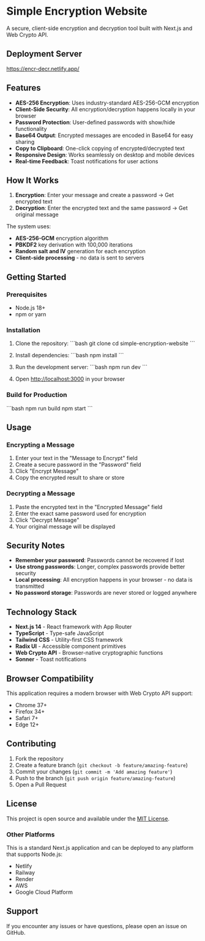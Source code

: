 # Simple Encryption Website

A secure, client-side encryption and decryption tool built with Next.js and Web Crypto API.

## Deployment Server
https://encr-decr.netlify.app/

## Features

- **AES-256 Encryption**: Uses industry-standard AES-256-GCM encryption
- **Client-Side Security**: All encryption/decryption happens locally in your browser
- **Password Protection**: User-defined passwords with show/hide functionality
- **Base64 Output**: Encrypted messages are encoded in Base64 for easy sharing
- **Copy to Clipboard**: One-click copying of encrypted/decrypted text
- **Responsive Design**: Works seamlessly on desktop and mobile devices
- **Real-time Feedback**: Toast notifications for user actions

## How It Works

1. **Encryption**: Enter your message and create a password → Get encrypted text
2. **Decryption**: Enter the encrypted text and the same password → Get original message

The system uses:
- **AES-256-GCM** encryption algorithm
- **PBKDF2** key derivation with 100,000 iterations
- **Random salt and IV** generation for each encryption
- **Client-side processing** - no data is sent to servers

## Getting Started

### Prerequisites

- Node.js 18+ 
- npm or yarn

### Installation

1. Clone the repository:
\`\`\`bash
git clone <your-repo-url>
cd simple-encryption-website
\`\`\`

2. Install dependencies:
\`\`\`bash
npm install
\`\`\`

3. Run the development server:
\`\`\`bash
npm run dev
\`\`\`

4. Open [http://localhost:3000](http://localhost:3000) in your browser

### Build for Production

\`\`\`bash
npm run build
npm start
\`\`\`

## Usage

### Encrypting a Message

1. Enter your text in the "Message to Encrypt" field
2. Create a secure password in the "Password" field
3. Click "Encrypt Message"
4. Copy the encrypted result to share or store

### Decrypting a Message

1. Paste the encrypted text in the "Encrypted Message" field
2. Enter the exact same password used for encryption
3. Click "Decrypt Message"
4. Your original message will be displayed

## Security Notes

- **Remember your password**: Passwords cannot be recovered if lost
- **Use strong passwords**: Longer, complex passwords provide better security
- **Local processing**: All encryption happens in your browser - no data is transmitted
- **No password storage**: Passwords are never stored or logged anywhere

## Technology Stack

- **Next.js 14** - React framework with App Router
- **TypeScript** - Type-safe JavaScript
- **Tailwind CSS** - Utility-first CSS framework
- **Radix UI** - Accessible component primitives
- **Web Crypto API** - Browser-native cryptographic functions
- **Sonner** - Toast notifications

## Browser Compatibility

This application requires a modern browser with Web Crypto API support:
- Chrome 37+
- Firefox 34+
- Safari 7+
- Edge 12+

## Contributing

1. Fork the repository
2. Create a feature branch (`git checkout -b feature/amazing-feature`)
3. Commit your changes (`git commit -m 'Add amazing feature'`)
4. Push to the branch (`git push origin feature/amazing-feature`)
5. Open a Pull Request

## License

This project is open source and available under the [MIT License](LICENSE).



### Other Platforms

This is a standard Next.js application and can be deployed to any platform that supports Node.js:
- Netlify
- Railway
- Render
- AWS
- Google Cloud Platform

## Support

If you encounter any issues or have questions, please open an issue on GitHub.

